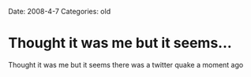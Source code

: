 Date: 2008-4-7
Categories: old

# Thought it was me but it seems...

Thought it was me but it seems there was a twitter quake a moment ago
